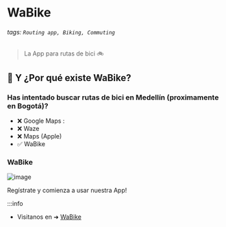 # WaBike

###### tags: `Routing app, Biking, Commuting`

> La App para rutas de bici  :bike: 
 

## :memo: Y ¿Por qué existe WaBike?

### Has intentado buscar rutas de bici en Medellín (proximamente en Bogotá)?

- :x: Google Maps :
- :x: Waze
- :x: Maps (Apple)
- :white_check_mark: WaBike


### WaBike


![image](https://user-images.githubusercontent.com/83440204/144955889-1b2ff2f2-8344-4150-a1f5-a725b803925b.png)

Regístrate y comienza a usar nuestra App! 


:::info
- Visitanos en ➜ [WaBike](https://wabikeapp.web.app/)
